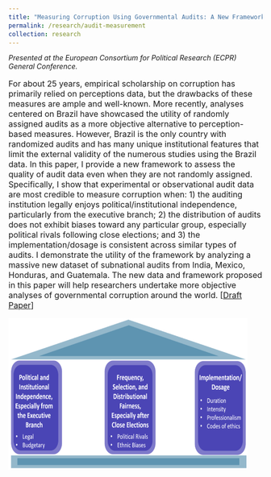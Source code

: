 ```yaml
---
title: "Measuring Corruption Using Governmental Audits: A New Framework and Dataset"
permalink: /research/audit-measurement
collection: research
---
```


<style>
.thumbnaildiss2 {
    background-color: black;
    height: 300px;
    display: inline-block; 
    background-size: cover; 
    background-position: center center;
    background-repeat: no-repeat;
}
</style>

*Presented at the European Consortium for Political Research (ECPR) General Conference.*

<p style="font-size: 12pt; width: 100%; text-align: left;">For about 25 years, empirical scholarship on corruption has primarily relied on perceptions data, but the drawbacks of these measures are ample and well-known. More recently, analyses centered on Brazil have showcased the utility of randomly assigned audits as a more objective alternative to perception-based measures. However, Brazil is the only country with randomized audits and has many unique institutional features that limit the external validity of the numerous studies using the Brazil data. In this paper, I provide a new framework to assess the quality of audit data even when they are not randomly assigned. Specifically, I show that experimental or observational audit data are most credible to measure corruption when: 1) the auditing institution legally enjoys political/institutional independence, particularly from the executive branch; 2) the distribution of audits does not exhibit biases toward any particular group, especially political rivals following close elections; and 3) the implementation/dosage is consistent across similar types of audits. I demonstrate the utility of the framework by analyzing a massive new dataset of subnational audits from India, Mexico, Honduras, and Guatemala. The new data and framework proposed in this paper will help researchers undertake more objective analyses of governmental corruption around the world. [<a href="https://mikedenly.com/files/audit-measurement.pdf">Draft Paper</a>]</p>

<p style="font-size: 12pt; width: 100%; text-align: left;"><img src="/images/new_pillars.png" class="thumbnaildiss2" style="width: 94%;"></p>